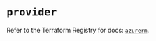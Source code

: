 # `provider`

Refer to the Terraform Registry for docs: [`azurerm`](https://registry.terraform.io/providers/hashicorp/azurerm/4.25.0/docs).
